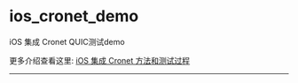 # ios_cronet_demo
iOS 集成 Cronet QUIC测试demo

更多介绍查看这里: [iOS 集成 Cronet 方法和测试过程](https://juejin.cn/post/7273690775178493952)

---
